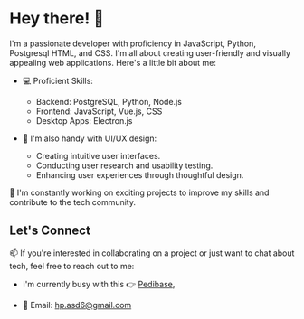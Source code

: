 # Hey there! 👋

I'm a passionate developer with proficiency in JavaScript, Python, Postgresql HTML, and CSS. I'm all about creating user-friendly and visually appealing web applications. 
Here's a little bit about me:


- 💻 Proficient Skills:
  - Backend: PostgreSQL, Python, Node.js
  - Frontend: JavaScript, Vue.js, CSS
  - Desktop Apps: Electron.js
  
- 🎨 I'm also handy with UI/UX design:
  - Creating intuitive user interfaces.
  - Conducting user research and usability testing.
  - Enhancing user experiences through thoughtful design.

🚀 I'm constantly working on exciting projects to improve my skills and contribute to the tech community.

## Let's Connect

📫 If you're interested in collaborating on a project or just want to chat about tech, feel free to reach out to me:
  - I'm currently busy with this 👉 [Pedibase](https://github.com/themba-asd/pedibase_frontend),

- 📧 Email: [hp.asd6@gmail.com](mailto:hp.asd6@gmail.com)
